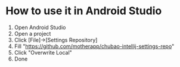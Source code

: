 # How to use it in Android Studio
1. Open Android Studio
2. Open a project
3. Click [File]->[Settings Repository]
4. Fill "https://github.com/motherapp/chubao-intellij-settings-repo"
5. Click "Overwrite Local"
6. Done

